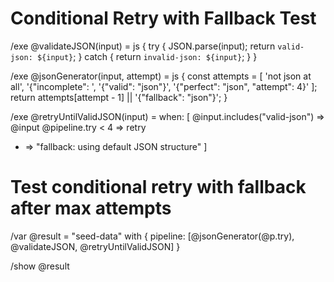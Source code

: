# Conditional Retry with Fallback Test

/exe @validateJSON(input) = js {
  try {
    JSON.parse(input);
    return `valid-json: ${input}`;
  } catch {
    return `invalid-json: ${input}`;
  }
}

/exe @jsonGenerator(input, attempt) = js {
  const attempts = [
    'not json at all',
    '{"incomplete": ',
    '{"valid": "json"}',
    '{"perfect": "json", "attempt": 4}'
  ];
  return attempts[attempt - 1] || '{"fallback": "json"}';
}

/exe @retryUntilValidJSON(input) = when: [
  @input.includes("valid-json") => @input
  @pipeline.try < 4 => retry
  * => "fallback: using default JSON structure"
]

# Test conditional retry with fallback after max attempts
/var @result = "seed-data" with { pipeline: [@jsonGenerator(@p.try), @validateJSON, @retryUntilValidJSON] }

/show @result